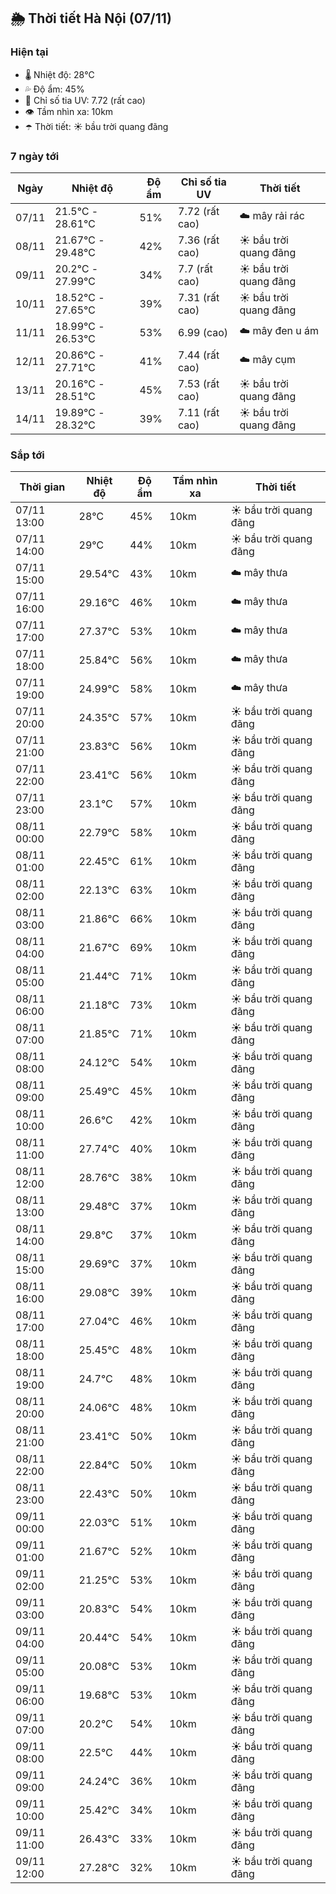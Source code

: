 ## 🌦️ Thời tiết Hà Nội (07/11)

### Hiện tại

- 🌡️ Nhiệt độ: 28℃
- 💦 Độ ẩm: 45%
- 🌟 Chỉ số tia UV: 7.72 (rất cao)
- 👁️ Tầm nhìn xa: 10km
- ☂️ Thời tiết: ☀️ bầu trời quang đãng

### 7 ngày tới

| Ngày | Nhiệt độ | Độ ẩm | Chỉ số tia UV | Thời tiết |
| --- | --- | --- | --- | --- |
| 07/11 | 21.5℃ - 28.61℃ | 51% | 7.72 (rất cao) | ☁️ mây rải rác |
| 08/11 | 21.67℃ - 29.48℃ | 42% | 7.36 (rất cao) | ☀️ bầu trời quang đãng |
| 09/11 | 20.2℃ - 27.99℃ | 34% | 7.7 (rất cao) | ☀️ bầu trời quang đãng |
| 10/11 | 18.52℃ - 27.65℃ | 39% | 7.31 (rất cao) | ☀️ bầu trời quang đãng |
| 11/11 | 18.99℃ - 26.53℃ | 53% | 6.99 (cao) | ☁️ mây đen u ám |
| 12/11 | 20.86℃ - 27.71℃ | 41% | 7.44 (rất cao) | ☁️ mây cụm |
| 13/11 | 20.16℃ - 28.51℃ | 45% | 7.53 (rất cao) | ☀️ bầu trời quang đãng |
| 14/11 | 19.89℃ - 28.32℃ | 39% | 7.11 (rất cao) | ☀️ bầu trời quang đãng |

### Sắp tới

| Thời gian | Nhiệt độ | Độ ẩm | Tầm nhìn xa | Thời tiết |
| --- | --- | --- | --- | --- |
| 07/11 13:00 | 28℃ | 45% | 10km | ☀️ bầu trời quang đãng |
| 07/11 14:00 | 29℃ | 44% | 10km | ☀️ bầu trời quang đãng |
| 07/11 15:00 | 29.54℃ | 43% | 10km | ☁️ mây thưa |
| 07/11 16:00 | 29.16℃ | 46% | 10km | ☁️ mây thưa |
| 07/11 17:00 | 27.37℃ | 53% | 10km | ☁️ mây thưa |
| 07/11 18:00 | 25.84℃ | 56% | 10km | ☁️ mây thưa |
| 07/11 19:00 | 24.99℃ | 58% | 10km | ☁️ mây thưa |
| 07/11 20:00 | 24.35℃ | 57% | 10km | ☀️ bầu trời quang đãng |
| 07/11 21:00 | 23.83℃ | 56% | 10km | ☀️ bầu trời quang đãng |
| 07/11 22:00 | 23.41℃ | 56% | 10km | ☀️ bầu trời quang đãng |
| 07/11 23:00 | 23.1℃ | 57% | 10km | ☀️ bầu trời quang đãng |
| 08/11 00:00 | 22.79℃ | 58% | 10km | ☀️ bầu trời quang đãng |
| 08/11 01:00 | 22.45℃ | 61% | 10km | ☀️ bầu trời quang đãng |
| 08/11 02:00 | 22.13℃ | 63% | 10km | ☀️ bầu trời quang đãng |
| 08/11 03:00 | 21.86℃ | 66% | 10km | ☀️ bầu trời quang đãng |
| 08/11 04:00 | 21.67℃ | 69% | 10km | ☀️ bầu trời quang đãng |
| 08/11 05:00 | 21.44℃ | 71% | 10km | ☀️ bầu trời quang đãng |
| 08/11 06:00 | 21.18℃ | 73% | 10km | ☀️ bầu trời quang đãng |
| 08/11 07:00 | 21.85℃ | 71% | 10km | ☀️ bầu trời quang đãng |
| 08/11 08:00 | 24.12℃ | 54% | 10km | ☀️ bầu trời quang đãng |
| 08/11 09:00 | 25.49℃ | 45% | 10km | ☀️ bầu trời quang đãng |
| 08/11 10:00 | 26.6℃ | 42% | 10km | ☀️ bầu trời quang đãng |
| 08/11 11:00 | 27.74℃ | 40% | 10km | ☀️ bầu trời quang đãng |
| 08/11 12:00 | 28.76℃ | 38% | 10km | ☀️ bầu trời quang đãng |
| 08/11 13:00 | 29.48℃ | 37% | 10km | ☀️ bầu trời quang đãng |
| 08/11 14:00 | 29.8℃ | 37% | 10km | ☀️ bầu trời quang đãng |
| 08/11 15:00 | 29.69℃ | 37% | 10km | ☀️ bầu trời quang đãng |
| 08/11 16:00 | 29.08℃ | 39% | 10km | ☀️ bầu trời quang đãng |
| 08/11 17:00 | 27.04℃ | 46% | 10km | ☀️ bầu trời quang đãng |
| 08/11 18:00 | 25.45℃ | 48% | 10km | ☀️ bầu trời quang đãng |
| 08/11 19:00 | 24.7℃ | 48% | 10km | ☀️ bầu trời quang đãng |
| 08/11 20:00 | 24.06℃ | 48% | 10km | ☀️ bầu trời quang đãng |
| 08/11 21:00 | 23.41℃ | 50% | 10km | ☀️ bầu trời quang đãng |
| 08/11 22:00 | 22.84℃ | 50% | 10km | ☀️ bầu trời quang đãng |
| 08/11 23:00 | 22.43℃ | 50% | 10km | ☀️ bầu trời quang đãng |
| 09/11 00:00 | 22.03℃ | 51% | 10km | ☀️ bầu trời quang đãng |
| 09/11 01:00 | 21.67℃ | 52% | 10km | ☀️ bầu trời quang đãng |
| 09/11 02:00 | 21.25℃ | 53% | 10km | ☀️ bầu trời quang đãng |
| 09/11 03:00 | 20.83℃ | 54% | 10km | ☀️ bầu trời quang đãng |
| 09/11 04:00 | 20.44℃ | 54% | 10km | ☀️ bầu trời quang đãng |
| 09/11 05:00 | 20.08℃ | 53% | 10km | ☀️ bầu trời quang đãng |
| 09/11 06:00 | 19.68℃ | 53% | 10km | ☀️ bầu trời quang đãng |
| 09/11 07:00 | 20.2℃ | 54% | 10km | ☀️ bầu trời quang đãng |
| 09/11 08:00 | 22.5℃ | 44% | 10km | ☀️ bầu trời quang đãng |
| 09/11 09:00 | 24.24℃ | 36% | 10km | ☀️ bầu trời quang đãng |
| 09/11 10:00 | 25.42℃ | 34% | 10km | ☀️ bầu trời quang đãng |
| 09/11 11:00 | 26.43℃ | 33% | 10km | ☀️ bầu trời quang đãng |
| 09/11 12:00 | 27.28℃ | 32% | 10km | ☀️ bầu trời quang đãng |
